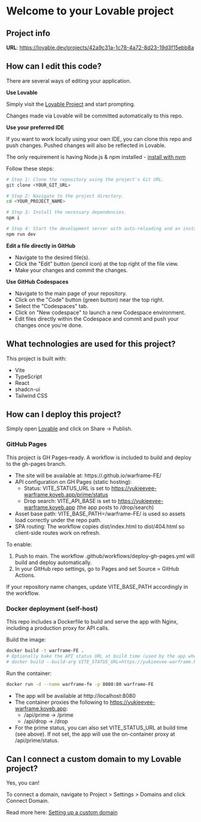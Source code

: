 # Welcome to your Lovable project

## Project info

**URL**: https://lovable.dev/projects/42a9c31a-1c78-4a72-8d23-19d3f15ebb8a

## How can I edit this code?

There are several ways of editing your application.

**Use Lovable**

Simply visit the [Lovable Project](https://lovable.dev/projects/42a9c31a-1c78-4a72-8d23-19d3f15ebb8a) and start prompting.

Changes made via Lovable will be committed automatically to this repo.

**Use your preferred IDE**

If you want to work locally using your own IDE, you can clone this repo and push changes. Pushed changes will also be reflected in Lovable.

The only requirement is having Node.js & npm installed - [install with nvm](https://github.com/nvm-sh/nvm#installing-and-updating)

Follow these steps:

```sh
# Step 1: Clone the repository using the project's Git URL.
git clone <YOUR_GIT_URL>

# Step 2: Navigate to the project directory.
cd <YOUR_PROJECT_NAME>

# Step 3: Install the necessary dependencies.
npm i

# Step 4: Start the development server with auto-reloading and an instant preview.
npm run dev
```

**Edit a file directly in GitHub**

- Navigate to the desired file(s).
- Click the "Edit" button (pencil icon) at the top right of the file view.
- Make your changes and commit the changes.

**Use GitHub Codespaces**

- Navigate to the main page of your repository.
- Click on the "Code" button (green button) near the top right.
- Select the "Codespaces" tab.
- Click on "New codespace" to launch a new Codespace environment.
- Edit files directly within the Codespace and commit and push your changes once you're done.

## What technologies are used for this project?

This project is built with:

- Vite
- TypeScript
- React
- shadcn-ui
- Tailwind CSS

## How can I deploy this project?

Simply open [Lovable](https://lovable.dev/projects/42a9c31a-1c78-4a72-8d23-19d3f15ebb8a) and click on Share -> Publish.

### GitHub Pages

This project is GH Pages–ready. A workflow is included to build and deploy to the gh-pages branch.

- The site will be available at: https://<your-github-username>.github.io/warframe-FE/
- API configuration on GH Pages (static hosting):
  - Status: VITE_STATUS_URL is set to https://yukieevee-warframe.koyeb.app/prime/status
  - Drop search: VITE_API_BASE is set to https://yukieevee-warframe.koyeb.app (the app posts to <base>/drop/search)
- Asset base path: VITE_BASE_PATH=/warframe-FE/ is used so assets load correctly under the repo path.
- SPA routing: The workflow copies dist/index.html to dist/404.html so client-side routes work on refresh.

To enable:
1. Push to main. The workflow .github/workflows/deploy-gh-pages.yml will build and deploy automatically.
2. In your GitHub repo settings, go to Pages and set Source = GitHub Actions.

If your repository name changes, update VITE_BASE_PATH accordingly in the workflow.

### Docker deployment (self-host)

This repo includes a Dockerfile to build and serve the app with Nginx, including a production proxy for API calls.

Build the image:

```sh
docker build -t warframe-FE .
# Optionally bake the API status URL at build time (used by the app when fetching prime status):
# docker build --build-arg VITE_STATUS_URL=https://yukieevee-warframe.koyeb.app/prime/status -t warframe-FE .
```

Run the container:

```sh
docker run -d --name warframe-fe -p 8080:80 warframe-FE
```

- The app will be available at http://localhost:8080
- The container proxies the following to https://yukieevee-warframe.koyeb.app:
  - /api/prime -> /prime
  - /api/drop -> /drop
- For the prime status, you can also set VITE_STATUS_URL at build time (see above). If not set, the app will use the on-container proxy at /api/prime/status.

## Can I connect a custom domain to my Lovable project?

Yes, you can!

To connect a domain, navigate to Project > Settings > Domains and click Connect Domain.

Read more here: [Setting up a custom domain](https://docs.lovable.dev/tips-tricks/custom-domain#step-by-step-guide)
